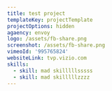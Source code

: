 ```yaml
---
title: test project
templateKey: projectTemplate
projectOptions: hidden
agaency: envoy
logo: /assets/fb-share.png
screenshot: /assets/fb-share.png
vimeoId: '995765824'
websiteLink: tvp.vizio.com
skills:
  - skill: mad skilllllsssss
  - skill: mad skilllllzzzz
---
```


